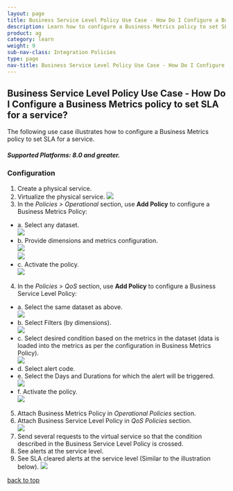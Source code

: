 ```yaml
---
layout: page
title: Business Service Level Policy Use Case - How Do I Configure a Business Metrics policy to set SLA for a service?
description: Learn how to configure a Business Metrics policy to set SLA for a service.   
product: ag
category: learn
weight:	9
sub-nav-class: Integration Policies
type: page
nav-title: Business Service Level Policy Use Case - How Do I Configure a Business Metrics policy to set SLA for a service?
---
```


## Business Service Level Policy Use Case - How Do I Configure a Business Metrics policy to set SLA for a service?

The following use case illustrates how to configure a Business Metrics policy to set SLA for a service.

<h5 class="stamp">Supported Platforms: 8.0 and greater.</h5>

<div id="toc-marker"></div>

### Configuration

1. Create a physical service.
2. Virtualize the physical service.
![](images/bus_service_level_polic_usecase1a.jpg)
3. In the *Policies > Operational* section, use **Add Policy** to configure a Business Metrics Policy:  
 * a. Select any dataset.  
 ![](images/bus_service_level_polic_usecase1b.jpg)
 * b. Provide dimensions and metrics configuration.  
 ![](images/bus_service_level_polic_usecase1c.jpg)  
 ![](images/bus_service_level_polic_usecase1d.jpg)
 * c. Activate the policy.  
  ![](images/bus_service_level_polic_usecase1e.jpg)
4. In the *Policies > QoS* section, use **Add Policy** to configure a Business Service Level Policy:  
  * a. Select the same dataset as above.  
  ![](images/bus_service_level_polic_usecase1f.jpg)
  * b. Select Filters (by dimensions).  
  ![](images/bus_service_level_polic_usecase1g.jpg)
  * c. Select desired condition based on the metrics in the dataset (data is loaded into the metrics as per the configuration in Business Metrics Policy).  
  ![](images/bus_service_level_polic_usecase1h.jpg)
  * d. Select alert code.
  * e. Select the Days and Durations for which the alert will be triggered.  
  ![](images/bus_service_level_polic_usecase1i.jpg)
  * f. Activate the policy.  
  ![](images/bus_service_level_polic_usecase1j.jpg)
5. Attach Business Metrics Policy in *Operational Policies* section.
6. Attach Business Service Level Policy in *QoS Policies* section.  
![](images/bus_service_level_polic_usecase1k.jpg)
7. Send several requests to the virtual service so that the condition described in the Business Service Level Policy is crossed.
8. See alerts at the service level.
9. See SLA cleared alerts at the service level (Similar to the illustration below).
![](images/bus_service_level_polic_usecase1l.jpg)<a href="#top">back to top</a>